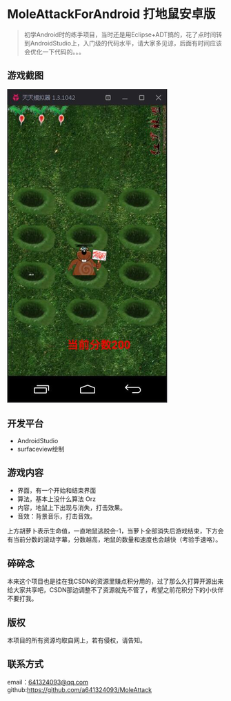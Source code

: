 # MoleAttackForAndroid 打地鼠安卓版
> 初学Android时的练手项目，当时还是用Eclipse+ADT搞的，花了点时间转到AndroidStudio上，入门级的代码水平，请大家多见谅，后面有时间应该会优化一下代码的。。。
## 游戏截图
![游戏中](https://github.com/a641324093/MoleAttack/raw/master/mdImg/mole_attack.jpg)
## 开发平台
 - AndroidStudio
 - surfaceview绘制

## 游戏内容
 - 界面，有一个开始和结束界面
 - 算法，基本上没什么算法 Orz
 - 内容，地鼠上下出现与消失，打击效果。
 - 音效：背景音乐，打击音效。
 
 上方胡萝卜表示生命值，一直地鼠逃脱会-1，当萝卜全部消失后游戏结束，下方会有当前分数的滚动字幕，分数越高，地鼠的数量和速度也会越快（考验手速咯）。

 
## 碎碎念
本来这个项目也是挂在我CSDN的资源里赚点积分用的，过了那么久打算开源出来给大家共享吧，CSDN那边调整不了资源就先不管了，希望之前花积分下的小伙伴不要打我。

## 版权
本项目的所有资源均取自网上，若有侵权，请告知。

## 联系方式
email：641324093@qq.com  
github:https://github.com/a641324093/MoleAttack



